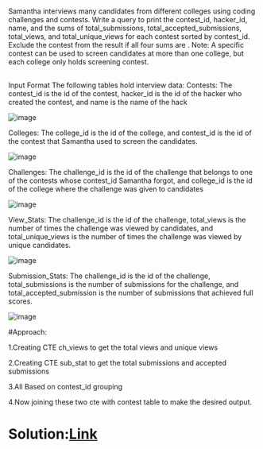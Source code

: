 #
Samantha interviews many candidates from different colleges using coding challenges and contests. Write a query to print the contest_id, hacker_id, name, and the sums of total_submissions, total_accepted_submissions, total_views, and total_unique_views for each contest sorted by contest_id. Exclude the contest from the result if all four sums are .
Note: A specific contest can be used to screen candidates at more than one college, but each college only holds  screening contest.

##
Input Format
The following tables hold interview data:
Contests: The contest_id is the id of the contest, hacker_id is the id of the hacker who created the contest, and name is the name of the hack

![image](https://github.com/DeepanRaju-exe/Hacker_Rank_SQL_Solutions/assets/68472546/867ea04b-b070-4278-b6e8-32d966383c58)

Colleges: The college_id is the id of the college, and contest_id is the id of the contest that Samantha used to screen the candidates.

![image](https://github.com/DeepanRaju-exe/Hacker_Rank_SQL_Solutions/assets/68472546/e0013e2d-f140-4ab1-b995-5f3c03bea471)

Challenges: The challenge_id is the id of the challenge that belongs to one of the contests whose contest_id Samantha forgot, and college_id is the id of the college where the challenge was given to candidates

![image](https://github.com/DeepanRaju-exe/Hacker_Rank_SQL_Solutions/assets/68472546/f7a09927-2f1c-4d64-a680-f4511d7a30e7)

View_Stats: The challenge_id is the id of the challenge, total_views is the number of times the challenge was viewed by candidates, and total_unique_views is the number of times the challenge was viewed by unique candidates.

![image](https://github.com/DeepanRaju-exe/Hacker_Rank_SQL_Solutions/assets/68472546/1d978cb1-6d82-431f-b1f3-c3bde464caef)

Submission_Stats: The challenge_id is the id of the challenge, total_submissions is the number of submissions for the challenge, and total_accepted_submission is the number of submissions that achieved full scores.

![image](https://github.com/DeepanRaju-exe/Hacker_Rank_SQL_Solutions/assets/68472546/e0cd1ca7-3502-4a09-abcc-4cfa7b6d51e4)


#Approach:

1.Creating CTE ch_views to get the total views and unique views

2.Creating CTE sub_stat to get the total submissions and accepted submissions

3.All Based on contest_id grouping

4.Now joining these two cte with contest table to make the desired output.

Solution:[Link](https://github.com/DeepanRaju-exe/Hacker_Rank_SQL_Solutions/blob/main/Interviews.sql)
====================================


